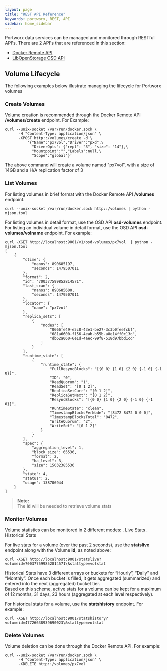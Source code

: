 ```yaml
---
layout: page
title: "REST API Reference"
keywords: portworx, REST, API
sidebar: home_sidebar
---
```


Portworx data services can be managed and monitored through RESTful API's.
There are 2 API's that are referenced in this section:
+ [Docker Remote API](https://docs.docker.com/engine/reference/api/docker_remote_api_v1.24)
+ [LibOpenStorage OSD API](https://github.com/portworx/openstorage)

## Volume Lifecycle 

The following examples below illustrate managing the lifecycle for Portworx volumes

### Create Volumes

Volume creation is recommended through the Docker Remote API **/volumes/create** endpoint.   For Example:

```
curl --unix-socket /var/run/docker.sock \
      -H "Content-Type: application/json" \
      -XPOST http::/volumes/create -d \
          '{"Name":"px7vol","Driver":"pxd",\
            "DriverOpts": {"repl": "3", "size": "14"},\
            "Mountpoint":"","Labels":null,\
            "Scope":"global"}'
```
The above command will create a volume named "px7vol", with a size of 14GB and a H/A replication factor of 3

### List Volumes

For listing volumes in brief format with the Docker Remote API **/volumes** endpoint.

```
curl --unix-socket /var/run/docker.sock http::/volumes | python -mjson.tool
```

For listing volumes in detail format, use the OSD API **osd-volumes** endpoint.
For listing an individual volume in detail format, use the OSD API **osd-volumes/volname** endpoint.
For example:

```
curl -XGET http://localhost:9001/v1/osd-volumes/px7vol  | python -mjson.tool
[
    {
        "ctime": {
            "nanos": 890685197,
            "seconds": 1479507011
        },
        "format": 2,
        "id": "700377599852814571",
        "last_scan": {
            "nanos": 890685600,
            "seconds": 1479507011
        },
        "locator": {
            "name": "px7vol"
        },
        "replica_sets": [
            {
                "nodes": [
                    "0666fe49-e5c8-43e1-be27-3c3b0feefcbf",
                    "681a6600-f156-4eab-b55b-a8e14ff0c13d",
                    "db62a060-6e1d-4aec-99f8-518d97bbd1cd"
                ]
            }
        ],
        "runtime_state": [
            {
                "runtime_state": {
                    "FullResyncBlocks": "[{0 0} {1 0} {2 0} {-1 0} {-1 0}]",
                    "ID": "0",
                    "ReadQuorum": "1",
                    "ReadSet": "[0 1 2]",
                    "ReplicaSetCurr": "[0 1 2]",
                    "ReplicaSetNext": "[0 1 2]",
                    "ResyncBlocks": "[{0 0} {1 0} {2 0} {-1 0} {-1 0}]",
                    "RuntimeState": "clean",
                    "TimestampBlocksPerNode": "[8472 8472 0 0 0]",
                    "TimestampBlocksTotal": "8472",
                    "WriteQuorum": "2",
                    "WriteSet": "[0 1 2]"
                }
            }
        ],
        "spec": {
            "aggregation_level": 1,
            "block_size": 65536,
            "format": 2,
            "ha_level": 3,
            "size": 15032385536
        },
        "state": 4,
        "status": 2,
        "usage": 138706944
    }
]
```

>**Note:**<br/> The **id** will be needed to retrieve volume stats

### Monitor Volumes

Volume statistics can be monitored in 2 different modes:
. Live Stats
. Historical Stats

For live stats for a volume (over the past 2 seconds), use the **statslive** endpoint along with the Volume **id**, as noted above:

```
curl -XGET http://localhost:9001/statslive?volumeid=700377599852814571\&stattype=volstat
```

Historical Stats have 3 different arrays or buckets for “Hourly”, “Daily” and “Monthly”.
Once each bucket is filled, it gets aggregated (summarized) and entered into the next (aggregated) bucket tier.   
Based on this scheme, active stats for a volume can be kept for a maximum of 12 months, 31 days, 23 hours 
(aggregated at each level respectively).

For historical stats for a volume, use the **statshistory** endpoint.  For example:

```
curl -XGET http://localhost:9001/statshistory?volumeid=47726638939690023\&stattype=volstat
```

### Delete Volumes

Volume deletion can be done through the Docker Remote API.   For example:

```
curl --unix-socket /var/run/docker.sock \
      -H "Content-Type: application/json" \
      -XDELETE http::/volumes/px7vol
```

